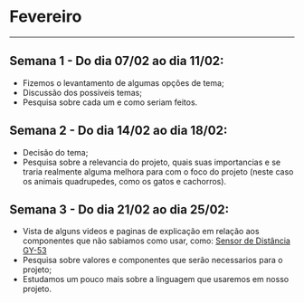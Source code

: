 # Fevereiro

---

## Semana 1 - Do dia 07/02 ao dia 11/02:

- Fizemos o levantamento de algumas opções de tema;
- Discussão dos possiveis temas;
- Pesquisa sobre cada um e como seriam feitos.

## Semana 2 - Do dia 14/02 ao dia 18/02:
- Decisão do tema;
- Pesquisa sobre a relevancia do projeto, quais suas importancias e se traria realmente alguma melhora para com o foco do projeto (neste caso os animais quadrupedes, como os gatos e cachorros).

## Semana 3 - Do dia 21/02 ao dia 25/02:
- Vista de alguns videos e paginas de explicação em relação aos componentes que não sabiamos como usar, como: [Sensor de Distância GY-53](https://youtu.be/AyA0E4xANzA)
- Pesquisa sobre valores e componentes que serão necessarios para o projeto;
- Estudamos um pouco mais sobre a linguagem que usaremos em nosso projeto.
